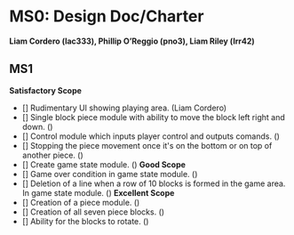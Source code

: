 # MS0: Design Doc/Charter
**Liam Cordero (lac333), Phillip O’Reggio (pno3), Liam Riley (lrr42)**

## MS1
**Satisfactory Scope**
- [] Rudimentary UI showing playing area. (Liam Cordero)
- [] Single block piece module with ability to move the block left right and down. ()
- [] Control module which inputs player control and outputs comands. ()
- [] Stopping the piece movement once it's on the bottom or on top of another piece. ()
- [] Create game state module. ()
**Good Scope**
- [] Game over condition in game state module. ()
- [] Deletion of a line when a row of 10 blocks is formed in the game area. In game state module. ()
**Excellent Scope**
- [] Creation of a piece module. ()
- [] Creation of all seven piece blocks. ()
- [] Ability for the blocks to rotate. ()
